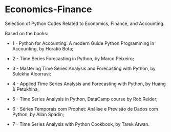 # Economics-Finance
Selection of Python Codes Related to Economics, Finance, and Accounting.

Based on the books:

* 1 - Python for Accounting: A modern Guide Python Programming in Accounting, by Horatio Bota;

* 2 - Time Series Forecasting in Python, by Marco Peixeiro;

* 3 - Mastering Time Series Analysis and Forecasting with Python, by Sulekha Aloorravi;

* 4 - Applied Time Series Analysis and Forecasting with Python, by Huang & Petukhina;

* 5 - Time Series Analysis in Python, DataCamp course by Rob Reider;

* 6 - Séries Temporais com Prophet: Análise e Previsão de Dados com Python, by Allan Spadin;

* 7 - Time Series Analysis with Python Cookbook, by Tarek Atwan.
